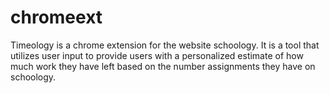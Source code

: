 # chromeext
Timeology is a chrome extension for the website schoology. It is a tool that utilizes user input to provide users with a personalized estimate of how much work they have left based on the number assignments they have on schoology. 